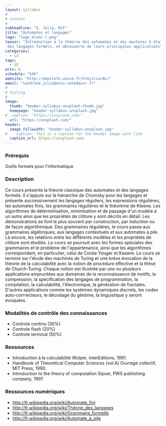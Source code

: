 ```yaml
---
layout: syllabus
#
# Content
#
subheadline: "S. Julia, MCF"
title: "Automates et langages"
logo: "logo_blanc-l.png"
teaser: "Introduction à la théorie des automates et des machines à états finis,
 des langages formels, et découverte de leurs principales applications"
categories:
  - L3
tags:
  - S5
ects: 6
schedule: "54h"
website: "http://deptinfo.unice.fr/%7ejulia/AL/"
email: "sandrine.julia@univ-cotedazur.fr"
#
# Styling
#
image:
  thumb: "header-syllabus-unsplash-thumb.jpg"
  homepage: "header-syllabus-unsplash.jpg"
#  caption: "https://unsplash.com/"
  url: "https://unsplash.com/"
header:
  image_fullwidth: "header-syllabus-unsplash.jpg"
#    caption: This is a caption for the header image with link
  caption_url: https://unsplash.com/  
---
```


### Prérequis ###
Outils formels pour l'informatique

###  Description ###

Ce cours présente la théorie classique des automates et des langages formels. Il s'appuie sur la hiérarchie de Chomsky pour les langages et présente successivement les langages réguliers, les expressions régulières, les automates finis, les grammaires régulières et le théorème de Kleene. Les algorithmes de déterminisation, minimisation et de passage d'un modèle à un autre ainsi que les propriétés de clôture y sont décrits en détail. Les démonstrations se font le plus souvent par construction, par induction ou de façon algorithmique.
Des grammaires régulières, le cours passe aux grammaires algébriques, aux langages contextuels
et aux automates à pile. Là encore, les relations entre les différents modèles et les propriétés de clôture sont étudiés. Le cours se poursuit avec les formes spéciales des grammaires et le problème de l'appartenance, ainsi que les algorithmes correspondant, en particulier, celui de Cocke Youger et Kasami. Le cours se termine sur l'étude des machines de Turing et une brève évocation de la théorie de la calculabilité avec la notion de procédure effective et la thèse de Church-Turing.
Chaque notion est illustrée par une ou plusieurs applications empruntées aux domaines de la reconnaissance de motifs, la compression, la spécification des langages de programmation, la compilation, la calculabilité, l'électronique, la génération de fractales. D'autres applications comme les systèmes dynamiques discrets, les codes auto-corrrecteurs, le décodage du génôme, la linguistique y seront évoquées.

###  Modalités de contrôle des connaissances ###

- Controle continu (30%)
- Controle flash (20%)
- Controle terminal (50%)

###  Ressources ###

 - Introduction à la calculabilité Wolper, InterEditions, 1991.
 - Handbook of Theoretical Computer Sciences (vol.A) Ouvrage collectif, MIT Press, 1990.
 - Introduction to the theory of computation Sipser, PWS publishing company, 1997.

### Ressources numériques ###
 - http://fr.wikipedia.org/wiki/Automate_fini
 - http://fr.wikipedia.org/wiki/Théorie_des_langages
 - http://fr.wikipedia.org/wiki/Grammaire_formelle
 - http://fr.wikipedia.org/wiki/Automate_à_pile